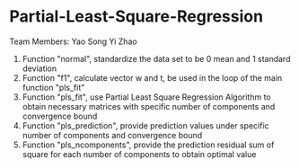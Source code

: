 # Partial-Least-Square-Regression

Team Members: 
Yao Song 
Yi Zhao
  
1. Function "normal", standardize the data set to be 0 mean and 1 standard deviation
2. Function "f1", calculate vector w and t, be used in the loop of the main function "pls_fit"
3. Function "pls_fit", use Partial Least Square Regression Algorithm to obtain necessary matrices 
   with specific number of components and convergence bound
4. Function "pls_prediction", provide prediction values under specific number of components and convergence bound
5. Function "pls_ncomponents", provide the prediction residual sum of square for each number of components to obtain optimal value
 
 
